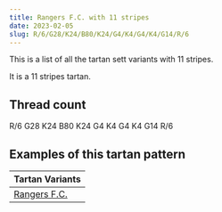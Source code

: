 ```yaml
---
title: Rangers F.C. with 11 stripes
date: 2023-02-05
slug: R/6/G28/K24/B80/K24/G4/K4/G4/K4/G14/R/6
---
```

This is a list of all the tartan sett variants with 11 stripes.

It is a 11 stripes tartan.


## Thread count
R/6 G28 K24 B80 K24 G4 K4 G4 K4 G14 R/6

## Examples of this tartan pattern

| Tartan Variants |
|---------------|
| [Rangers F.C.](/variants/r/6/g28/k24/b80/k24/g4/k4/g4/k4/g14/r/6-b304080-g30a010-k000000-rc00020)||
